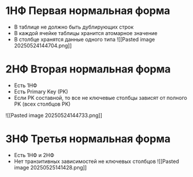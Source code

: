 # 1НФ Первая нормальная форма
- В таблице не должно быть дублирующих строк
- В каждой ячейке таблицы хранится атомарное значение
- В столбце хранятся данные одного типа
![[Pasted image 20250524144704.png]]
# 2НФ Вторая нормальная форма
- Есть 1НФ
- Есть Primary Key (PK)
- Если PK составной, то все не ключевые столбцы зависят от полного PK (всех столбцов PK)

![[Pasted image 20250524144733.png]]
# 3НФ Третья нормальная форма
- Есть 1НФ и 2НФ
- Нет транзитивных зависимостей не ключевых столбцов
![[Pasted image 20250525141428.png]]